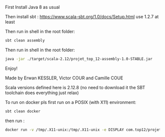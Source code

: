 First Install Java 8 as usual

Then install sbt : https://www.scala-sbt.org/1.0/docs/Setup.html use 1.2.7 at least

Then run in shell in the root folder: 
```sh
sbt clean assembly
```

Then run in shell in the root folder:
```sh 
java -jar ./target/scala-2.12/projet_top_12-assembly-1.0-STABLE.jar
```

Enjoy!

Made by Erwan KESSLER, Victor COUR and Camille COUE


Scala versions defined here is 2.12.8 (no need to download it the SBT toolchain does everything just relax)



To run on docker pls first run on a POSIX (with X11) environment: 
```sh
sbt clean docker
```
then run : 
```sh
docker run -v /tmp/.X11-unix:/tmp/.X11-unix -e DISPLAY com.top12/projet_top_12
```